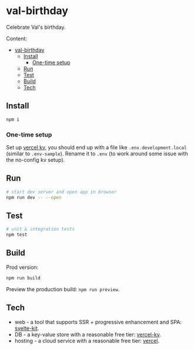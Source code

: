 # val-birthday

Celebrate Val's birthday.

Content:

- [val-birthday](#val-birthday)
  - [Install](#install)
    - [One-time setup](#one-time-setup)
  - [Run](#run)
  - [Test](#test)
  - [Build](#build)
  - [Tech](#tech)

## Install

```sh
npm i
```

### One-time setup

Set up [vercel kv](https://vercel.com/storage/kv), you should end up with a file like `.env.development.local` (similar to `.env-sample`). Rename it to `.env` (to work around some issue with the no-config kv setup).

## Run

```sh
# start dev server and open app in browser
npm run dev -- --open
```

## Test

```sh
# unit & integration tests
npm test
```

## Build

Prod version:

```sh
npm run build
```

Preview the production build: `npm run preview`.

## Tech

- web - a tool that supports SSR + progressive enhancement and SPA: [svelte-kit](https://kit.svelte.dev/).
- DB - a key-value store with a reasonable free tier: [vercel-kv](https://vercel.com/storage/kv).
- hosting - a cloud service with a reasonable free tier: [vercel](https://vercel.com/).

